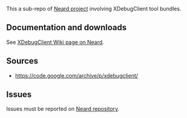 This a sub-repo of [Neard project](https://github.com/crazy-max/neard) involving XDebugClient tool bundles.

## Documentation and downloads

See [XDebugClient Wiki page on Neard](https://github.com/crazy-max/neard/wiki/toolXDebugClient).

## Sources

* https://code.google.com/archive/p/xdebugclient/

## Issues

Issues must be reported on [Neard repository](https://github.com/crazy-max/neard/issues).
